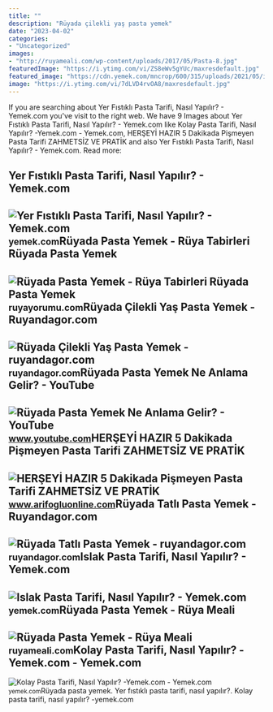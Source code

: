 ```yaml
---
title: ""
description: "Rüyada çilekli yaş pasta yemek"
date: "2023-04-02"
categories:
- "Uncategorized"
images:
- "http://ruyameali.com/wp-content/uploads/2017/05/Pasta-8.jpg"
featuredImage: "https://i.ytimg.com/vi/ZS8eWv5gYUc/maxresdefault.jpg"
featured_image: "https://cdn.yemek.com/mncrop/600/315/uploads/2021/05/islak-pasta-tarifi.jpg"
image: "https://i.ytimg.com/vi/7dLVD4rvOA8/maxresdefault.jpg"
---
```


If you are searching about Yer Fıstıklı Pasta Tarifi, Nasıl Yapılır? - Yemek.com you've visit to the right web. We have 9 Images about Yer Fıstıklı Pasta Tarifi, Nasıl Yapılır? - Yemek.com like Kolay Pasta Tarifi, Nasıl Yapılır? -Yemek.com - Yemek.com, HERŞEYİ HAZIR 5 Dakikada Pişmeyen Pasta Tarifi ZAHMETSİZ VE PRATİK and also Yer Fıstıklı Pasta Tarifi, Nasıl Yapılır? - Yemek.com. Read more:

Yer Fıstıklı Pasta Tarifi, Nasıl Yapılır? - Yemek.com
-----------------------------------------------------

 ![Yer Fıstıklı Pasta Tarifi, Nasıl Yapılır? - Yemek.com](https://cdn.yemek.com/mncrop/940/625/uploads/2021/02/yer-fistikli-pasta-hilal.jpg) <small>yemek.com</small>Rüyada Pasta Yemek - Rüya Tabirleri Rüyada Pasta Yemek
------------------------------------------------------

 ![Rüyada Pasta Yemek - Rüya Tabirleri Rüyada Pasta Yemek](http://cdn.ruyayorumu.com/ruya-tabirleri/600/p/ruyada-pasta-yemek.jpg) <small>ruyayorumu.com</small>Rüyada Çilekli Yaş Pasta Yemek - Ruyandagor.com
-----------------------------------------------

 ![Rüyada Çilekli Yaş Pasta Yemek - ruyandagor.com](https://images.ruyandagor.com/2017/05/cilekli-yas-pasta-yemek-1356.jpg) <small>ruyandagor.com</small>Rüyada Pasta Yemek Ne Anlama Gelir? - YouTube
---------------------------------------------

 ![Rüyada Pasta Yemek Ne Anlama Gelir? - YouTube](https://i.ytimg.com/vi/7dLVD4rvOA8/maxresdefault.jpg) <small>www.youtube.com</small>HERŞEYİ HAZIR 5 Dakikada Pişmeyen Pasta Tarifi ZAHMETSİZ VE PRATİK
------------------------------------------------------------------

 ![HERŞEYİ HAZIR 5 Dakikada Pişmeyen Pasta Tarifi ZAHMETSİZ VE PRATİK](https://i.ytimg.com/vi/ZS8eWv5gYUc/maxresdefault.jpg) <small>www.arifogluonline.com</small>Rüyada Tatlı Pasta Yemek - Ruyandagor.com
-----------------------------------------

 ![Rüyada Tatlı Pasta Yemek - ruyandagor.com](https://images.ruyandagor.com/2017/04/tatli-pasta-yemek-0013.jpg) <small>ruyandagor.com</small>Islak Pasta Tarifi, Nasıl Yapılır? - Yemek.com
----------------------------------------------

 ![Islak Pasta Tarifi, Nasıl Yapılır? - Yemek.com](https://cdn.yemek.com/mncrop/600/315/uploads/2021/05/islak-pasta-tarifi.jpg) <small>yemek.com</small>Rüyada Pasta Yemek - Rüya Meali
-------------------------------

 ![Rüyada Pasta Yemek - Rüya Meali](http://ruyameali.com/wp-content/uploads/2017/05/Pasta-8.jpg) <small>ruyameali.com</small>Kolay Pasta Tarifi, Nasıl Yapılır? -Yemek.com - Yemek.com
---------------------------------------------------------

 ![Kolay Pasta Tarifi, Nasıl Yapılır? -Yemek.com - Yemek.com](https://cdn.yemek.com/mncrop/600/315/uploads/2020/02/kolay-pasta.jpg) <small>yemek.com</small>Rüyada pasta yemek. Yer fıstıklı pasta tarifi, nasıl yapılır?. Kolay pasta tarifi, nasıl yapılır? -yemek.com
